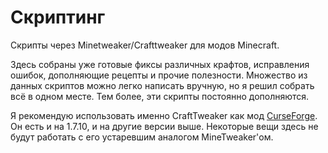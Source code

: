 # Скриптинг
Скрипты через Minetweaker/Crafttweaker для модов Minecraft.

Здесь собраны уже готовые фиксы различных крафтов, исправления ошибок, дополняющие рецепты и прочие полезности. Множество из данных скриптов можно легко написать вручную, но я решил собрать всё в одном месте. Тем более, эти скрипты постоянно дополняются.

Я рекомендую использовать именно CraftTweaker как мод [CurseForge](https://www.curseforge.com/minecraft/mc-mods/crafttweaker). Он есть и на 1.7.10, и на другие версии выше. Некоторые вещи здесь не будут работать с его устаревшим аналогом MineTweaker'ом.
